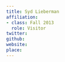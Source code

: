 ```yaml
---
title: Syd Lieberman
affiliation:
- class: Fall 2013
  role: Visitor
twitter:
github:
website:
place:
---
```

